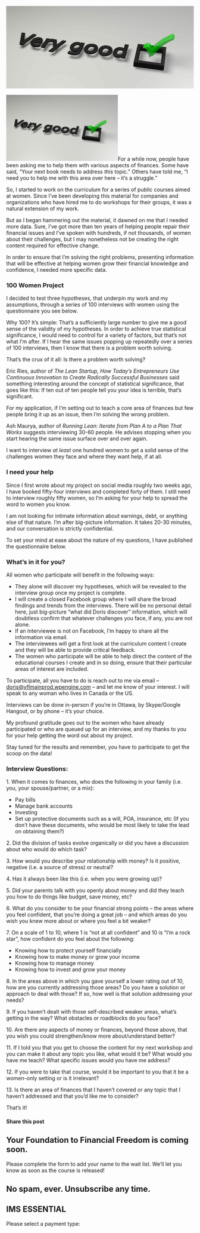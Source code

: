 ![questionnaire](attachments/questionnaire-3-1236343-1-qdc6cpthe1jg09nepcheyd0ymqwyqy89x64timb4aw.jpg)

![](attachments/questionnaire-3-1236343-300x177.jpg)For a while now, people have been asking me to help them with various aspects of finances. Some have said, “Your next book needs to address *this* topic.” Others have told me, “I need you to help me with this area over here – it’s a struggle.”

So, I started to work on the curriculum for a series of public courses aimed at women. Since I’ve been developing this material for companies and organizations who have hired me to do workshops for their groups, it was a natural extension of my work.

But as I began hammering out the material, it dawned on me that I needed more data. Sure, I’ve got more than ten years of helping people repair their financial issues and I’ve spoken with hundreds, if not thousands, of women about their challenges, but I may nonetheless not be creating the right content required for effective change.

In order to ensure that I’m solving the right problems, presenting information that will be effective at helping women grow their financial knowledge and confidence, I needed more specific data.

### 100 Women Project

I decided to test three hypotheses, that underpin my work and my assumptions, through a series of 100 interviews with women using the questionnaire you see below.

Why 100? It’s simple: That’s a sufficiently large number to give me a good sense of the validity of my hypotheses. In order to achieve true statistical significance, I would need to control for a variety of factors, but that’s not what I’m after. If I hear the same issues popping up repeatedly over a series of 100 interviews, then I know that there is a problem worth solving.

That’s the crux of it all: Is there a problem worth solving?

Eric Ries, author of *The Lean Startup, How Today’s Entrepreneurs Use Continuous Innovation to Create Radically Successful Businesses* said something interesting around the concept of statistical significance, that goes like this: If ten out of ten people tell you your idea is terrible, that’s significant.

For my application, if I’m setting out to teach a core area of finances but few people bring it up as an issue, then I’m solving the wrong problem.

Ash Maurya, author of *Running Lean: Iterate from Plan A to a Plan That Works* suggests interviewing 30-60 people. He advises stopping when you start hearing the same issue surface over and over again.

I want to interview *at least* one hundred women to get a solid sense of the challenges women they face and where they want help, if at all.

### I need your help

Since I first wrote about my project on social media roughly two weeks ago, I have booked fifty-four interviews and completed forty of them. I still need to interview roughly fifty women, so I’m asking for your help to spread the word to women you know.

I am not looking for intimate information about earnings, debt, or anything else of that nature. I’m after big-picture information. It takes 20-30 minutes, and our conversation is strictly confidential.

To set your mind at ease about the nature of my questions, I have published the questionnaire below.

### What’s in it for you?

All women who participate will benefit in the following ways:

- They alone will discover my hypotheses, which will be revealed to the interview group once my project is complete.
- I will create a closed Facebook group where I will share the broad findings and trends from the interviews. There will be no personal detail here, just big-picture “what did Doris discover” information, which will doubtless confirm that whatever challenges you face, if any, you are not alone.
- If an interviewee is not on Facebook, I’m happy to share all the information via email.
- The interviewees will get a first look at the curriculum content I create and they will be able to provide critical feedback.
- The women who participate will be able to help direct the content of the educational courses I create and in so doing, ensure that their particular areas of interest are included.

To participate, all you have to do is reach out to me via email – [doris@yflmainprod.wpengine.com](mailto:doris@yflmainprod.wpengine.com) – and let me know of your interest. I will speak to any woman who lives in Canada or the US.

Interviews can be done in-person if you’re in Ottawa, by Skype/Google Hangout, or by phone – it’s your choice.

My profound gratitude goes out to the women who have already participated or who are queued up for an interview, and my thanks to you for your help getting the word out about my project.

Stay tuned for the results and remember, you have to participate to get the scoop on the data!

### Interview Questions:

1\. When it comes to finances, who does the following in your family (i.e. you, your spouse/partner, or a mix):

- Pay bills
- Manage bank accounts
- Investing
- Set up protective documents such as a will, POA, insurance, etc (If you don’t have these documents, who would be most likely to take the lead on obtaining them?)

2\. Did the division of tasks evolve organically or did you have a discussion about who would do which task?

3\. How would you describe your relationship with money? Is it positive, negative (i.e. a source of stress) or neutral?

4\. Has it always been like this (i.e. when you were growing up)?

5\. Did your parents talk with you openly about money and did they teach you how to do things like budget, save money, etc?

6\. What do you consider to be your financial strong points – the areas where you feel confident, that you’re doing a great job – and which areas do you wish you knew more about or where you feel a bit weaker?

7\. On a scale of 1 to 10, where 1 is “not at all confident” and 10 is “I’m a rock star”, how confident do you feel about the following:

- Knowing how to protect yourself financially
- Knowing how to make money or grow your income
- Knowing how to manage money
- Knowing how to invest and grow your money

8\. In the areas above in which you gave yourself a lower rating out of 10, how are you currently addressing those areas? Do you have a solution or approach to deal with those? If so, how well is that solution addressing your needs?

9\. If you haven’t dealt with those self-described weaker areas, what’s getting in the way? What obstacles or roadblocks do you face?

10\. Are there any aspects of money or finances, beyond those above, that you wish you could strengthen/know more about/understand better?

11\. If I told you that you get to choose the content for my next workshop and you can make it about any topic you like, what would it be? What would you have me teach? What specific issues would you have me address?

12\. If you were to take that course, would it be important to you that it be a women-only setting or is it irrelevant?

13\. Is there an area of finances that I haven’t covered or any topic that I haven’t addressed and that you’d like me to consider?

That’s it!

#### Share this post

## Your Foundation to Financial Freedom is coming soon.

Please complete the form to add your name to the wait list. We’ll let you know as soon as the course is released!

## No spam, ever. Unsubscribe any time.

## IMS ESSENTIAL

Please select a payment type: